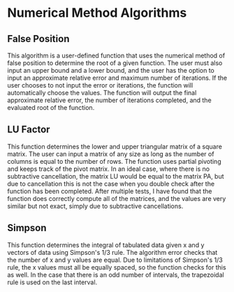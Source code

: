 # Numerical Method Algorithms
## False Position
This algorithm is a user-defined function that uses the numerical method of false position to determine the root of a given function. The user must also input an upper bound and a lower bound, and the user has the option to input an approximate relative error and maximum number of iterations. If the user chooses to not input the error or iterations, the function will automatically choose the values. The function will output the final approximate relative error, the number of iterations completed, and the evaluated root of the function.
## LU Factor
This function determines the lower and upper triangular matrix of a square matrix. The user can input a matrix of any size as long as the number of columns is equal to the number of rows. The function uses partial pivoting and keeps track of the pivot matrix. In an ideal case, where there is no subtractive cancellation, the matrix LU would be equal to the matrix PA, but due to cancellation this is not the case when you double check after the function has been completed. After multiple tests, I have found that the function does correctly compute all of the matrices, and the values are very similar but not exact, simply due to subtractive cancellations.
## Simpson
This function determines the integral of tabulated data given x and y vectors of data using Simpson's 1/3 rule. The algorithm error checks that the number of x and y values are equal. Due to limitations of Simpson's 1/3 rule, the x values must all be equally spaced, so the function checks for this as well. In the case that there is an odd number of intervals, the trapezoidal rule is used on the last interval.
